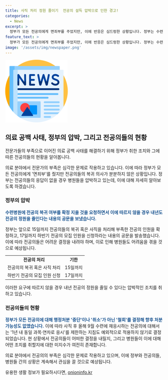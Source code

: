 ```yaml
---
title: 사직 처리 정원 줄이기  전공의 설득 압박으로 인한 경고!
categories:
  - News
excerpt: >
  정부가 모든 전공의에게 면죄부를 주었지만, 이에 반응은 심드렁한 상황입니다. 정부는 수련병원에 전공의 복귀 여부를 확정하라는 공문을 보내고, 그에 따르지 않을 경우 내년 전공의 정원을 줄일 것이라고 명시했습니다. 이로써 병원들이 압박을 받게 되는 상황이 발생했습니다. 전공의들의 돌아올지에 대한 미지수와 현재 근무 중인 전공의 수가 1천여 명이라는 점도 이슈로 부각되고 있습니다. SBS Biz 류선우가 전하는 현황입니다. (150자)
feature_text: >
  정부가 모든 전공의에게 면죄부를 주었지만, 이에 반응은 심드렁한 상황입니다. 정부는 수련병원에 전공의 복귀 여부를 확정하라는 공문을 보내고, 그에 따르지 않을 경우 내년 전공의 정원을 줄일 것이라고 명시했습니다. 이로써 병원들이 압박을 받게 되는 상황이 발생했습니다. 전공의들의 돌아올지에 대한 미지수와 현재 근무 중인 전공의 수가 1천여 명이라는 점도 이슈로 부각되고 있습니다. SBS Biz 류선우가 전하는 현황입니다. (150자)
image: '/assets/img/newspaper.png'
---
```


<p><img src="/assets/img/newspaper.png" alt="kimp 속보" /></p>

<h2 data-ke-size="size26">의료 공백 사태, 정부의 압박, 그리고 전공의들의 현황</h2>

<p>전문가들의 부족으로 이어진 의료 공백 사태를 해결하기 위해 정부가 취한 조치와 그에 따른 전공의들의 현황을 알아봅니다.</p>

<p>의료 분야에서 전문가의 부족은 심각한 문제로 작용하고 있습니다. 이에 따라 정부가 모든 전공의에게 '면죄부'를 줬지만 전공의들의 복귀 의사가 분분하지 않은 상황입니다. 정부는 전공의들의 응답이 없을 경우 병원들을 압박하고 있는데, 이에 대해 자세히 알아보도록 하겠습니다.</p>

<h3>정부의 압박</h3>

<p><b><span style="color: #1a5490;">수련병원에 전공의 복귀 여부를 확정 지을 것을 요청하면서 이에 따르지 않을 경우 내년도 전공의 정원을 줄인다는 내용의 공문을 보냈습니다.</span></b> </p>

<p>정부는 앞으로 15일까지 전공의들의 복귀 혹은 사직을 처리해 부족한 전공의 인원을 확정하고, 17일까지 하반기 전공의 모집 인원을 신청하라는 내용의 공문을 발송했습니다. 이에 따라 전공의들은 어려운 결정을 내려야 하며, 이로 인해 병원들도 어려움을 겪을 것으로 예상됩니다.</p>

<table>
  <tr>
    <td style="text-align: center; height: 17px;"><b>전공의 처리</b></td>
    <td style="text-align: center; height: 17px;"><b>기한</b></td>
  </tr>
  <tr>
    <td style="text-align: center; height: 17px;">전공의의 복귀 혹은 사직 처리</td>
    <td style="text-align: center; height: 17px;">15일까지</td>
  </tr>
  <tr>
    <td style="text-align: center; height: 17px;">하반기 전공의 모집 인원 신청</td>
    <td style="text-align: center; height: 17px;">17일까지</td>
  </tr>
</table>

<p>이러한 요구에 따르지 않을 경우 내년 전공의 정원을 줄일 수 있다는 압박적인 조치를 취하고 있습니다.</p>

<h3>전공의들의 현황</h3>

<p><b><span style="color: #1a5490;">정부가 모든 전공의에 대해 행정처분 '중단'이나 '취소'가 아닌 '철회'를 결정해 향후 처분 가능성도 없앴습니다.</span></b> 이에 따라 사직 후 올해 9월 수련에 재응시하는 전공의에 대해서는 '1년 내 동일 과목·연차로 응시'를 제한하는 지침도 예외적으로 적용하지 않기로 결정되었습니다. 현 상황에서 전공의들이 어떠한 결정을 내릴지, 그리고 병원들이 이에 대해 어떤 조치를 취할지에 대한 미지수가 여전히 존재합니다.</p>

<p>의료 분야에서 전공의의 부족은 심각한 문제로 작용하고 있으며, 이에 정부와 전공의들, 병원들 간의 상황은 계속해서 관심을 끌 것으로 예상됩니다.</p>
유용한 생활 정보가 필요하시다면, <a href="https://onioninfo.kr" rel="dofollow">onioninfo.kr</a>


